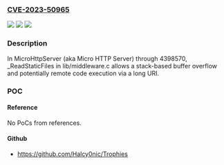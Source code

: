 ### [CVE-2023-50965](https://cve.mitre.org/cgi-bin/cvename.cgi?name=CVE-2023-50965)
![](https://img.shields.io/static/v1?label=Product&message=n%2Fa&color=blue)
![](https://img.shields.io/static/v1?label=Version&message=n%2Fa&color=blue)
![](https://img.shields.io/static/v1?label=Vulnerability&message=n%2Fa&color=brighgreen)

### Description

In MicroHttpServer (aka Micro HTTP Server) through 4398570, _ReadStaticFiles in lib/middleware.c allows a stack-based buffer overflow and potentially remote code execution via a long URI.

### POC

#### Reference
No PoCs from references.

#### Github
- https://github.com/Halcy0nic/Trophies

